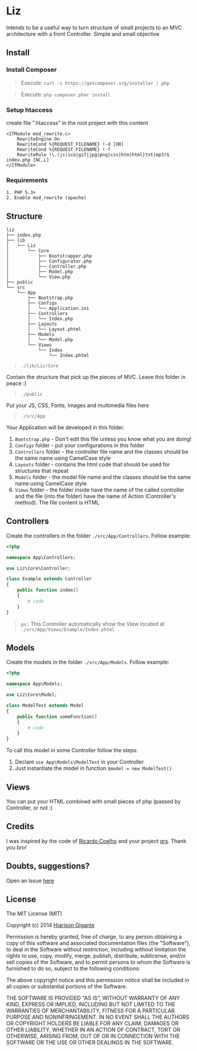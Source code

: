 # Liz

Intends to be a useful way to turn structure of small projects to an MVC architecture with a front Controller. Simple and small objective

## Install

### Install Composer

> Execute: `curl -s https://getcomposer.org/installer | php`

> Execute: `php composer.phar install`
    
### Setup htaccess

create file ".htaccess" in the root project with this content

```ApacheConf
<IfModule mod_rewrite.c>
    RewriteEngine On    
    RewriteCond %{REQUEST_FILENAME} !-d [OR]
    RewriteCond %{REQUEST_FILENAME} !-f    
    RewriteRule !\.(js|ico|gif|jpg|png|css|htm|html|txt|mp3)$ index.php [NC,L]
</IfModule>
```

### Requirements

    1. PHP 5.3+
    2. Enable mod_rewrite (apache)

## Structure

    liz
    ├── index.php
    ├── lib
    │   └── Liz
    │       └── Core
    │           ├── Bootstrapper.php
    │           ├── Configurator.php
    │           ├── Controller.php
    │           ├── Model.php
    │           └── View.php
    ├── public
    └── src
        └── App
            ├── Bootstrap.php
            ├── Configs
            │   └── Application.ini
            ├── Controllers
            │   └── Index.php
            ├── Layouts
            │   └── Layout.phtml
            ├── Models
            │   └── Model.php
            └── Views
                └── Index
                    └── Index.phtml
> `./lib/Liz/Core`

Contain the structure that pick up the pieces of MVC. Leave this folder in peace :)

> `./public`

Put your JS, CSS, Fonts, Images and multimedia files here

> `./src/App`

Your Application will be developed in this folder.

1. `Bootstrap.php` - Don't edit this file unless you know what you are doing!
2. `Configs` folder - put your configurations in this folder
3. `Controllers` folder - the controller file name and the classes should be the same name using CamelCase style
4. `Layouts` folder - contains the html code that should be used for structures that repeat
5. `Models` folder - the model file name and the classes should be the same name using CamelCase style
6. `Views` folder - the folder inside have the name of the called controller and the file (into the folder) have the name of Action (Controller's method). The file content is HTML

## Controllers

Create the controllers in the folder `./src/App/Controllers`. Follow example:

```php
<?php

namespace App\Controllers;

use Liz\Core\Controller;    

class Example extends Controller
{    
    public function index()
    { 
    	# code
    }
}
```
    
> `ps:` This Controller automatically show the View located at `./src/App/Views/Example/Index.phtml`

## Models
Create the models in the folder `./src/App/Models`. Follow example:

```php
<?php

namespace App\Models;

use Liz\Core\Model;

class ModelTest extends Model
{
	public function someFunction()
	{
		# code
	}
}
```

To call this model in some Controller follow the steps:

1. Declare `use App\Models\ModelTest` in your Controller
2. Just instantiate the model in function `$model = new ModelTest()`

## Views

You can put your HTML combined with small pieces of php (passed by Controller, or not :)

## Credits

I was inspired by the code of [Ricardo Coelho](https://github.com/ramcoelho) and your project [grs](https://github.com/ramcoelho/grs). Thank you bro!

##  Doubts, suggestions?

Open an Issue [here](https://github.com/gigante/liz/issues/new)

## License

The MIT License (MIT)

Copyright (c) 2014 [Hiarison Gigante](http://gigante.pro)

Permission is hereby granted, free of charge, to any person obtaining a copy
of this software and associated documentation files (the "Software"), to deal
in the Software without restriction, including without limitation the rights
to use, copy, modify, merge, publish, distribute, sublicense, and/or sell
copies of the Software, and to permit persons to whom the Software is
furnished to do so, subject to the following conditions:

The above copyright notice and this permission notice shall be included in all
copies or substantial portions of the Software.

THE SOFTWARE IS PROVIDED "AS IS", WITHOUT WARRANTY OF ANY KIND, EXPRESS OR
IMPLIED, INCLUDING BUT NOT LIMITED TO THE WARRANTIES OF MERCHANTABILITY,
FITNESS FOR A PARTICULAR PURPOSE AND NONINFRINGEMENT. IN NO EVENT SHALL THE
AUTHORS OR COPYRIGHT HOLDERS BE LIABLE FOR ANY CLAIM, DAMAGES OR OTHER
LIABILITY, WHETHER IN AN ACTION OF CONTRACT, TORT OR OTHERWISE, ARISING FROM,
OUT OF OR IN CONNECTION WITH THE SOFTWARE OR THE USE OR OTHER DEALINGS IN THE
SOFTWARE.